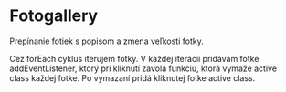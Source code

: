 ﻿# Fotogallery

Prepínanie fotiek s popisom a zmena veľkosti fotky.

Cez forEach cyklus iterujem fotky. V každej iterácií pridávam fotke addEventListener, ktorý pri kliknutí zavolá funkciu, ktorá vymaže active class každej fotke. Po vymazaní pridá kliknutej fotke active class.
